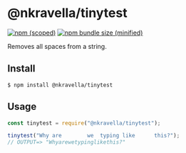 # @nkravella/tinytest

[![npm (scoped)](https://img.shields.io/npm/v/@nkravella/tinytest.svg)](https://www.npmjs.com/package/@nkravella/tinytest)
[![npm bundle size (minified)](https://img.shields.io/bundlephobia/min/@bamblehorse/tiny.svg)](https://www.npmjs.com/package/@nkravella/tinytest)

Removes all spaces from a string.

## Install

```
$ npm install @nkravella/tinytest
```

## Usage

```js
const tinytest = require("@nkravella/tinytest");

tinytest("Why are        we  typing like      this?");
// OUTPUT=> "Whyarewetypinglikethis?"
```
